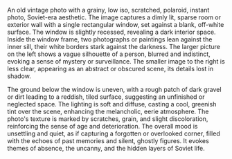 An old vintage photo with a grainy, low iso, scratched, polaroid, instant photo, Soviet-era aesthetic. The image captures a dimly lit, sparse room or exterior wall with a single rectangular window, set against a blank, off-white surface. The window is slightly recessed, revealing a dark interior space. Inside the window frame, two photographs or paintings lean against the inner sill, their white borders stark against the darkness. The larger picture on the left shows a vague silhouette of a person, blurred and indistinct, evoking a sense of mystery or surveillance. The smaller image to the right is less clear, appearing as an abstract or obscured scene, its details lost in shadow.

The ground below the window is uneven, with a rough patch of dark gravel or dirt leading to a reddish, tiled surface, suggesting an unfinished or neglected space. The lighting is soft and diffuse, casting a cool, greenish tint over the scene, enhancing the melancholic, eerie atmosphere. The photo's texture is marked by scratches, grain, and slight discoloration, reinforcing the sense of age and deterioration. The overall mood is unsettling and quiet, as if capturing a forgotten or overlooked corner, filled with the echoes of past memories and silent, ghostly figures. It evokes themes of absence, the uncanny, and the hidden layers of Soviet life.